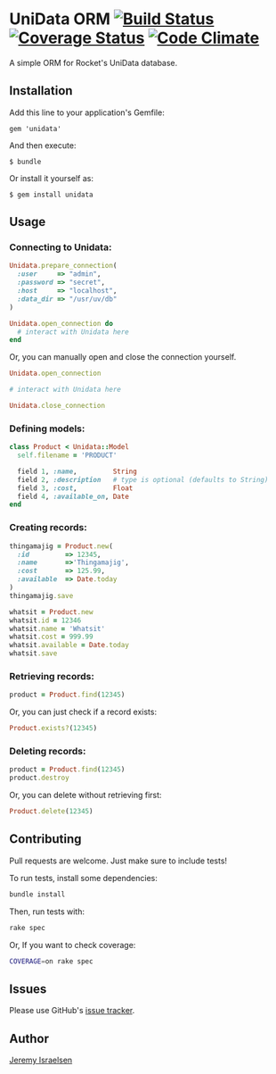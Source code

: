 UniData ORM [![Build Status](https://secure.travis-ci.org/jisraelsen/unidata.png?branch=master)](http://travis-ci.org/jisraelsen/unidata) [![Coverage Status](https://coveralls.io/repos/jisraelsen/unidata/badge.png?branch=master)](https://coveralls.io/r/jisraelsen/unidata) [![Code Climate](https://codeclimate.com/badge.png)](https://codeclimate.com/github/jisraelsen/unidata)
===========

A simple ORM for Rocket's UniData database.

Installation
------------

Add this line to your application's Gemfile:

    gem 'unidata'

And then execute:

    $ bundle

Or install it yourself as:

    $ gem install unidata

Usage
-----

### Connecting to Unidata:

```ruby
Unidata.prepare_connection(
  :user     => "admin",
  :password => "secret",
  :host     => "localhost",
  :data_dir => "/usr/uv/db"
)

Unidata.open_connection do
  # interact with Unidata here
end
```

Or, you can manually open and close the connection yourself.

```ruby
Unidata.open_connection

# interact with Unidata here

Unidata.close_connection
```

### Defining models:

```ruby
class Product < Unidata::Model
  self.filename = 'PRODUCT'

  field 1, :name,         String
  field 2, :description   # type is optional (defaults to String)
  field 3, :cost,         Float
  field 4, :available_on, Date
end
```

### Creating records:

```ruby
thingamajig = Product.new(
  :id         => 12345,
  :name       =>'Thingamajig',
  :cost       => 125.99,
  :available  => Date.today
)
thingamajig.save

whatsit = Product.new
whatsit.id = 12346
whatsit.name = 'Whatsit'
whatsit.cost = 999.99 
whatsit.available = Date.today
whatsit.save
```

### Retrieving records:

```ruby
product = Product.find(12345)
```

Or, you can just check if a record exists:

```ruby
Product.exists?(12345)
```

### Deleting records:

```ruby
product = Product.find(12345)
product.destroy
```

Or, you can delete without retrieving first:

```ruby
Product.delete(12345)
```

Contributing
------------

Pull requests are welcome.  Just make sure to include tests!

To run tests, install some dependencies:

```bash
bundle install
```

Then, run tests with:

```bash
rake spec
```

Or, If you want to check coverage:

```bash
COVERAGE=on rake spec
```

Issues
------

Please use GitHub's [issue tracker](http://github.com/jisraelsen/unidata/issues).

Author
------

[Jeremy Israelsen](http://github.com/jisraelsen)
